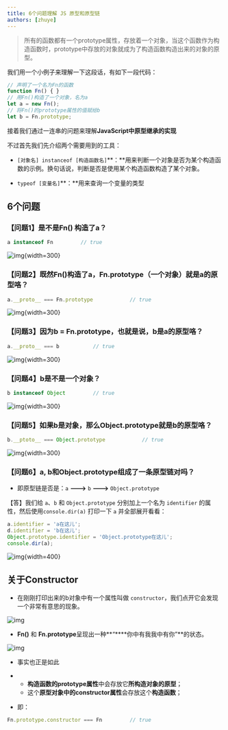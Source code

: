 ```yaml
---
title: 6个问题理解 JS 原型和原型链
authors: [zhuye]
---
```


> 所有的函数都有一个prototype属性，存放着一个对象，当这个函数作为构造函数时，prototype中存放的对象就成为了构造函数构造出来的对象的原型。

<!--truncate-->

我们用一个小例子来理解一下这段话，有如下一段代码：

```javascript
// 声明了一个名为Fn的函数
function Fn() { }
// 用Fn()构造了一个对象，名为a
let a = new Fn();
// 将Fn()的prototype属性的值赋给b
let b = Fn.prototype;
```

接着我们通过一连串的问题来理解**JavaScript中原型继承的实现**

不过首先我们先介绍两个需要用到的工具：

- `[对象名] instanceof [构造函数名]`**：**用来判断一个对象是否为某个构造函数的示例。换句话说，判断是否是使用某个构造函数构造了某个对象。

- `typeof [变量名]`**：**用来查询一个变量的类型

## 6个问题

### 【问题1】是不是Fn() 构造了a？

```javascript
a instanceof Fn			// true
```

![img](https://zhuye-1308301598.file.myqcloud.com/markdown/1589267280923-e8e5a19b-df0f-431e-bfd0-085775cab898.png){width=300}



### 【问题2】既然Fn()构造了a，Fn.prototype（一个对象）就是a的原型咯？

```javascript
a.__proto__ === Fn.prototype			// true
```

![img](https://zhuye-1308301598.file.myqcloud.com/markdown/1589267421636-a89f2e32-d3b2-4627-968b-aea653bb1887.png){width=300}



### 【问题3】因为b = Fn.prototype，也就是说，b是a的原型咯？

```javascript
a.__proto__ === b			// true
```

![img](https://zhuye-1308301598.file.myqcloud.com/markdown/1589267558294-755170e5-2c4f-4e39-8819-e2a6050b2b09.png){width=300}



### 【问题4】b是不是一个对象？

```javascript
b instanceof Object			// true
```

![img](https://zhuye-1308301598.file.myqcloud.com/markdown/1589267688074-3f546ac4-2a86-46f4-abcb-33dc9b443f76.png){width=300}



### 【问题5】如果b是对象，那么Object.prototype就是b的原型咯？

```javascript
b.__ptoto__ === Object.prototype			// true
```

![img](https://zhuye-1308301598.file.myqcloud.com/markdown/1589268050707-9dacf964-5573-409c-8213-3126b0d77438.png){width=300}



### 【问题6】a, b和Object.prototype组成了一条原型链对吗？

- 即原型链是否是：`a` **--->** `b` **--->** `Object.prototype`

【答】我们给 `a`、`b` 和 `Object.prototype` 分别加上一个名为 `identifier` 的属性，然后使用`console.dir(a)` 打印一下 `a` 并全部展开看看：

```javascript
a.identifier = 'a在这儿';
d.identifier = 'b在这儿';
Object.prototype.identifier = 'Object.prototype在这儿';
console.dir(a);
```

![img](https://zhuye-1308301598.file.myqcloud.com/markdown/1589269114862-241a11f5-176b-49e2-8b7a-60e98a71e85c.png){width=400}



## 关于Constructor

- 在刚刚打印出来的b对象中有一个属性叫做 `constructor`，我们点开它会发现一个非常有意思的现象。

![img](https://zhuye-1308301598.file.myqcloud.com/markdown/1589270671985-8ce25f82-fcc5-476b-8fcf-7039af5ca76c.png)

- **Fn()** 和 **Fn.prototype**呈现出一种**“****你中有我我中有你”**的状态。

![img](https://zhuye-1308301598.file.myqcloud.com/markdown/1589270336425-cee521c9-8fab-43a0-9888-2e4679e6610e.gif)

- 事实也正是如此

- - **构造函数的prototype属性**中会存放它**所构造对象的原型**；
  - 这个**原型对象中的constructor属性**会存放这个**构造函数**；

- 即：

```javascript
Fn.prototype.constructor === Fn			// true
```